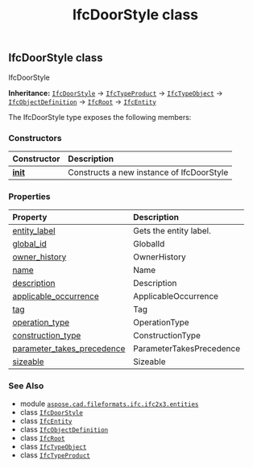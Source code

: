 ﻿---
title: IfcDoorStyle class
second_title: Aspose.CAD for Python via .NET API References
description: 
type: docs
weight: 1730
url: /aspose.cad.fileformats.ifc.ifc2x3.entities/ifcdoorstyle/
is_root: false
---

## IfcDoorStyle class

IfcDoorStyle



**Inheritance:** [`IfcDoorStyle`](/cad/python-net/aspose.cad.fileformats.ifc.ifc2x3.entities/ifcdoorstyle) → 
[`IfcTypeProduct`](/cad/python-net/aspose.cad.fileformats.ifc.ifc2x3.entities/ifctypeproduct) → 
[`IfcTypeObject`](/cad/python-net/aspose.cad.fileformats.ifc.ifc2x3.entities/ifctypeobject) → 
[`IfcObjectDefinition`](/cad/python-net/aspose.cad.fileformats.ifc.ifc2x3.entities/ifcobjectdefinition) → 
[`IfcRoot`](/cad/python-net/aspose.cad.fileformats.ifc.ifc2x3.entities/ifcroot) → 
[`IfcEntity`](/cad/python-net/aspose.cad.fileformats.ifc/ifcentity)



The IfcDoorStyle type exposes the following members:

### Constructors
| Constructor | Description |
| :- | :- |
| [__init__](/cad/python-net/aspose.cad.fileformats.ifc.ifc2x3.entities/ifcdoorstyle/__init__/#) | Constructs a new instance of IfcDoorStyle |


### Properties
| Property | Description |
| :- | :- |
| [entity_label](/cad/python-net/aspose.cad.fileformats.ifc.ifc2x3.entities/ifcdoorstyle/entity_label) | Gets the entity label. |
| [global_id](/cad/python-net/aspose.cad.fileformats.ifc.ifc2x3.entities/ifcdoorstyle/global_id) | GlobalId |
| [owner_history](/cad/python-net/aspose.cad.fileformats.ifc.ifc2x3.entities/ifcdoorstyle/owner_history) | OwnerHistory |
| [name](/cad/python-net/aspose.cad.fileformats.ifc.ifc2x3.entities/ifcdoorstyle/name) | Name |
| [description](/cad/python-net/aspose.cad.fileformats.ifc.ifc2x3.entities/ifcdoorstyle/description) | Description |
| [applicable_occurrence](/cad/python-net/aspose.cad.fileformats.ifc.ifc2x3.entities/ifcdoorstyle/applicable_occurrence) | ApplicableOccurrence |
| [tag](/cad/python-net/aspose.cad.fileformats.ifc.ifc2x3.entities/ifcdoorstyle/tag) | Tag |
| [operation_type](/cad/python-net/aspose.cad.fileformats.ifc.ifc2x3.entities/ifcdoorstyle/operation_type) | OperationType |
| [construction_type](/cad/python-net/aspose.cad.fileformats.ifc.ifc2x3.entities/ifcdoorstyle/construction_type) | ConstructionType |
| [parameter_takes_precedence](/cad/python-net/aspose.cad.fileformats.ifc.ifc2x3.entities/ifcdoorstyle/parameter_takes_precedence) | ParameterTakesPrecedence |
| [sizeable](/cad/python-net/aspose.cad.fileformats.ifc.ifc2x3.entities/ifcdoorstyle/sizeable) | Sizeable |



### See Also
* module [`aspose.cad.fileformats.ifc.ifc2x3.entities`](..)
* class [`IfcDoorStyle`](/cad/python-net/aspose.cad.fileformats.ifc.ifc2x3.entities/ifcdoorstyle)
* class [`IfcEntity`](/cad/python-net/aspose.cad.fileformats.ifc/ifcentity)
* class [`IfcObjectDefinition`](/cad/python-net/aspose.cad.fileformats.ifc.ifc2x3.entities/ifcobjectdefinition)
* class [`IfcRoot`](/cad/python-net/aspose.cad.fileformats.ifc.ifc2x3.entities/ifcroot)
* class [`IfcTypeObject`](/cad/python-net/aspose.cad.fileformats.ifc.ifc2x3.entities/ifctypeobject)
* class [`IfcTypeProduct`](/cad/python-net/aspose.cad.fileformats.ifc.ifc2x3.entities/ifctypeproduct)
